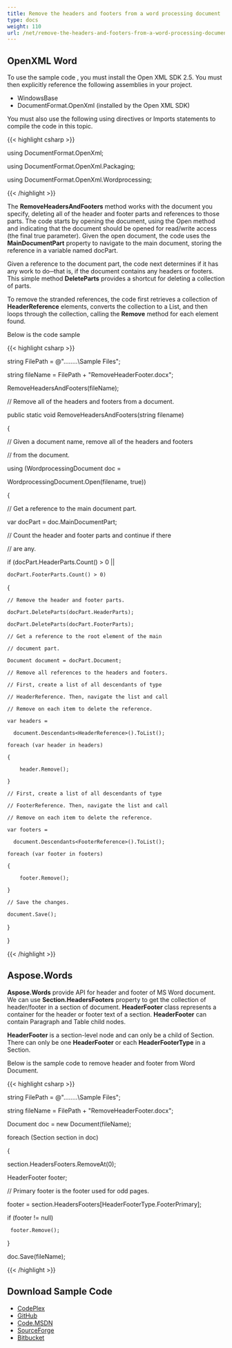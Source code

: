 ```yaml
---
title: Remove the headers and footers from a word processing document
type: docs
weight: 110
url: /net/remove-the-headers-and-footers-from-a-word-processing-document/
---
```


## **OpenXML Word**
To use the sample code , you must install the Open XML SDK 2.5. You must then explicitly reference the following assemblies in your project.

- WindowsBase
- DocumentFormat.OpenXml (installed by the Open XML SDK)

You must also use the following using directives or Imports statements to compile the code in this topic.

{{< highlight csharp >}}

 using DocumentFormat.OpenXml;

using DocumentFormat.OpenXml.Packaging;

using DocumentFormat.OpenXml.Wordprocessing;


{{< /highlight >}}

The **RemoveHeadersAndFooters** method works with the document you specify, deleting all of the header and footer parts and references to those parts. The code starts by opening the document, using the Open method and indicating that the document should be opened for read/write access (the final true parameter). Given the open document, the code uses the **MainDocumentPart** property to navigate to the main document, storing the reference in a variable named docPart.

Given a reference to the document part, the code next determines if it has any work to do─that is, if the document contains any headers or footers. This simple method **DeleteParts** provides a shortcut for deleting a collection of parts.

To remove the stranded references, the code first retrieves a collection of **HeaderReference** elements, converts the collection to a List, and then loops through the collection, calling the **Remove** method for each element found.

Below is the code sample

{{< highlight csharp >}}



string FilePath = @"..\..\..\..\Sample Files\";

string fileName = FilePath + "RemoveHeaderFooter.docx";

RemoveHeadersAndFooters(fileName);


// Remove all of the headers and footers from a document.

public static void RemoveHeadersAndFooters(string filename)

{

// Given a document name, remove all of the headers and footers

// from the document.

using (WordprocessingDocument doc =

   WordprocessingDocument.Open(filename, true))

{

// Get a reference to the main document part.

var docPart = doc.MainDocumentPart;

// Count the header and footer parts and continue if there 

// are any.

if (docPart.HeaderParts.Count() > 0 ||

	docPart.FooterParts.Count() > 0)

{

	// Remove the header and footer parts.

	docPart.DeleteParts(docPart.HeaderParts);

	docPart.DeleteParts(docPart.FooterParts);

	// Get a reference to the root element of the main

	// document part.

	Document document = docPart.Document;

	// Remove all references to the headers and footers.

	// First, create a list of all descendants of type

	// HeaderReference. Then, navigate the list and call

	// Remove on each item to delete the reference.

	var headers =

	  document.Descendants<HeaderReference>().ToList();

	foreach (var header in headers)

	{

		header.Remove();

	}

	// First, create a list of all descendants of type

	// FooterReference. Then, navigate the list and call

	// Remove on each item to delete the reference.

	var footers =

	  document.Descendants<FooterReference>().ToList();

	foreach (var footer in footers)

	{

		footer.Remove();

	}

	// Save the changes.

	document.Save();

}

}


{{< /highlight >}}
## **Aspose.Words**
**Aspose.Words** provide API for header and footer of MS Word document. We can use **Section.HeadersFooters** property to get the collection of header/footer in a section of document. **HeaderFooter** class represents a container for the header or footer text of a section. **HeaderFooter** can contain Paragraph and Table child nodes.

**HeaderFooter** is a section-level node and can only be a child of Section. There can only be one **HeaderFooter** or each **HeaderFooterType** in a Section.

Below is the sample code to remove header and footer from Word Document.

{{< highlight csharp >}}

  string FilePath = @"..\..\..\..\Sample Files\";

 string fileName = FilePath + "RemoveHeaderFooter.docx";

 Document doc = new Document(fileName);

 foreach (Section section in doc)

 {

   section.HeadersFooters.RemoveAt(0);

   HeaderFooter footer;

   // Primary footer is the footer used for odd pages.

   footer = section.HeadersFooters[HeaderFooterType.FooterPrimary];

   if (footer != null)

     footer.Remove();

  }

  doc.Save(fileName);


{{< /highlight >}}
## **Download Sample Code**
- [CodePlex](https://asposewordsopenxml.codeplex.com/releases/view/620544)
- [GitHub](https://github.com/aspose-words/Aspose.Words-for-.NET/releases/tag/AsposeWordsVsOpenXMLv1.2)
- [Code.MSDN](https://code.msdn.microsoft.com/Code-Comparison-of-Common-4ffff4d7#content)
- [SourceForge](http://sourceforge.net/projects/asposeopenxml/files/Aspose.Words%20Vs%20OpenXML/RemoveHeaderFooter.zip/download)
- [Bitbucket](https://bitbucket.org/asposemarketplace/aspose-for-openxml/downloads/RemoveHeaderFooter.zip)
